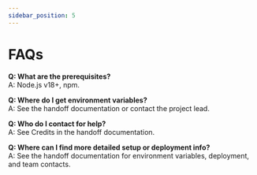 ```yaml
---
sidebar_position: 5
---
```


# FAQs

**Q: What are the prerequisites?**  
A: Node.js v18+, npm.

**Q: Where do I get environment variables?**  
A: See the handoff documentation or contact the project lead.

**Q: Who do I contact for help?**  
A: See Credits in the handoff documentation.

**Q: Where can I find more detailed setup or deployment info?**  
A: See the handoff documentation for environment variables, deployment, and team contacts.